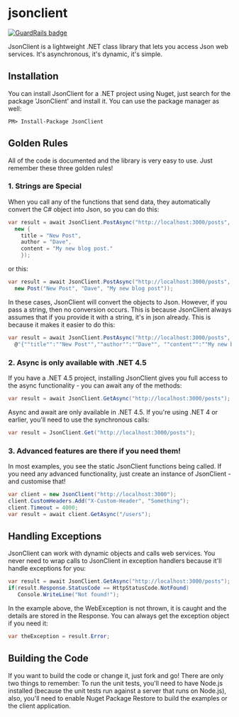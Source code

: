 # jsonclient #

[![GuardRails badge](https://badges.production.guardrails.io/dwmkerr/jsonclient.svg)](https://www.guardrails.io)

JsonClient is a lightweight .NET class library that lets you access Json web services. It's asynchronous, it's
dynamic, it's simple.

## Installation ##

You can install JsonClient for a .NET project using Nuget, just search for the package 'JsonClient' and install
it. You can use the package manager as well:

```
PM> Install-Package JsonClient
```

## Golden Rules ##

All of the code is documented and the library is very easy to use. Just remember these three golden rules!

### 1. Strings are Special ###

When you call any of the functions that send data, they automatically convert the C# object into Json, so you 
can do this:

```c#
var result = await JsonClient.PostAsync("http://localhost:3000/posts",
  new { 
    title = "New Post",
    author = "Dave",
    content = "My new blog post."
    });
```

or this:

```c#
var result = await JsonClient.PostAsync("http://localhost:3000/posts",
  new Post("New Post", "Dave", "My new blog post"));
```

In these cases, JsonClient will convert the objects to Json. However, if you pass a string, then no conversion occurs.
This is because JsonClient always assumes that if you provide it with a string, it's in json already. This is because
it makes it easier to do this:

```c#
var result = await JsonClient.PostAsync("http://localhost:3000/posts",
  @"{""title"":""New Post"",""author"":""Dave"", ""content"":""My new blog post"");
```

### 2. Async is only available with .NET 4.5 ###

If you have a .NET 4.5 project, installing JsonClient gives you full access to the async functionality - you
can await any of the methods:

```c#
var result = await JsonClient.GetAsync("http://localhost:3000/posts");
```

Async and await are only available in .NET 4.5. If you're using .NET 4 or earlier, you'll need to use the synchronous 
calls:

```c#
var result = JsonClient.Get("http://localhost:3000/posts");
```

### 3. Advanced features are there if you need them! ###

In most examples, you see the static JsonClient functions being called. If you need any advanced functionality,
just create an instance of JsonClient - and customise that!

```c#
var client = new JsonClient("http://localhost:3000");
client.CustomHeaders.Add("X-Custom-Header", "Something");
client.Timeout = 4000;
var result = await client.GetAsync("/users");
```

## Handling Exceptions ##

JsonClient can work with dynamic objects and calls web services. You never need to wrap calls to JsonClient in 
exception handlers because it'll handle exceptions for you:

```c#
var result = await JsonClient.GetAsync("http://localhost:3000/posts");
if(result.Response.StatusCode == HttpStatusCode.NotFound)
   Console.WriteLine("Not found!");
```

In the example above, the WebException is not thrown, it is caught and the details are stored in the Response. You can
always get the exception object if you need it:

```c#
var theException = result.Error;
```

## Building the Code ##

If you want to build the code or change it, just fork and go! There are only two things to remember: To run
the unit tests, you'll need to have Node.js installed (because the unit tests run against a server that runs
on Node.js), also, you'll need to enable Nuget Package Restore to build the examples or the client application.